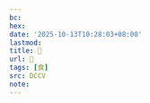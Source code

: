 ```yaml
---
bc:
hex:
date: '2025-10-13T10:28:03+08:00'
lastmod:
title: 􂗓
url: 􂗓
tags: [食]
src: DCCV
note:
---
```

